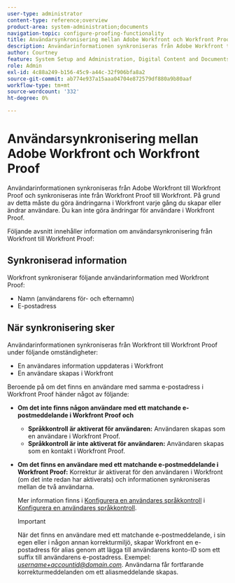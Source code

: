 ```yaml
---
user-type: administrator
content-type: reference;overview
product-area: system-administration;documents
navigation-topic: configure-proofing-functionality
title: Användarsynkronisering mellan Adobe Workfront och Workfront Proof
description: Användarinformationen synkroniseras från Adobe Workfront till Workfront Proof och synkroniseras inte från Workfront Proof till Workfront. På grund av detta måste du göra ändringarna i Workfront varje gång du skapar eller ändrar användare. Du kan inte göra ändringar för användare i Workfront Proof.
author: Courtney
feature: System Setup and Administration, Digital Content and Documents
role: Admin
exl-id: 4c88a249-b156-45c9-a44c-32f906bfa8a2
source-git-commit: ab774e937a15aaa04704e872579df880a9b80aaf
workflow-type: tm+mt
source-wordcount: '332'
ht-degree: 0%

---
```


# Användarsynkronisering mellan Adobe Workfront och Workfront Proof

Användarinformationen synkroniseras från Adobe Workfront till Workfront Proof och synkroniseras inte från Workfront Proof till Workfront. På grund av detta måste du göra ändringarna i Workfront varje gång du skapar eller ändrar användare. Du kan inte göra ändringar för användare i Workfront Proof.

Följande avsnitt innehåller information om användarsynkronisering från Workfront till Workfront Proof:

## Synkroniserad information

Workfront synkroniserar följande användarinformation med Workfront Proof:

* Namn (användarens för- och efternamn)
* E-postadress

## När synkronisering sker

Användarinformationen synkroniseras från Workfront till Workfront Proof under följande omständigheter:

* En användares information uppdateras i Workfront
* En användare skapas i Workfront

Beroende på om det finns en användare med samma e-postadress i Workfront Proof händer något av följande:

* **Om det inte finns någon användare med ett matchande e-postmeddelande i Workfront Proof och**

   * **Språkkontroll är aktiverat för användaren:** Användaren skapas som en användare i Workfront Proof.
   * **Språkkontroll är inte aktiverat för användaren:** Användaren skapas som en kontakt i Workfront Proof.

* **Om det finns en användare med ett matchande e-postmeddelande i Workfront Proof:** Korrektur är aktiverat för den användaren i Workfront (om det inte redan har aktiverats) och informationen synkroniseras mellan de två användarna.

  Mer information finns i [Konfigurera en användares språkkontroll](../../../administration-and-setup/manage-workfront/configure-proofing/configure-a-users-proofing-access.md) i [Konfigurera en användares språkkontroll](../../../administration-and-setup/manage-workfront/configure-proofing/configure-a-users-proofing-access.md).

  >[!IMPORTANT]
  >
  >När det finns en användare med ett matchande e-postmeddelande, i sin egen eller i någon annan korrekturmiljö, skapar Workfront en e-postadress för alias genom att lägga till användarens konto-ID som ett suffix till användarens e-postadress. Exempel: *username+accountid@domain.com*. Användarna får fortfarande korrekturmeddelanden om ett aliasmeddelande skapas.
